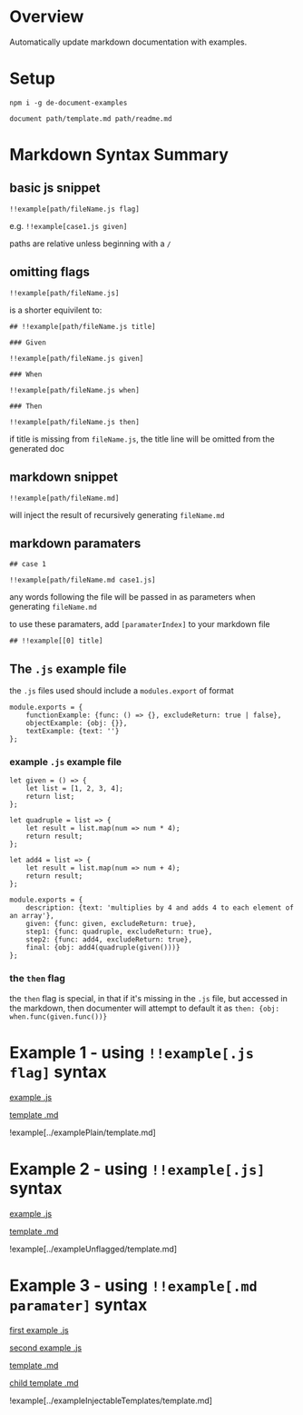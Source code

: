# Overview

Automatically update markdown documentation with examples.

# Setup

`npm i -g de-document-examples`

`document path/template.md path/readme.md`

# Markdown Syntax Summary

## basic js snippet

`!!example[path/fileName.js flag]`

e.g. `!!example[case1.js given]`

paths are relative unless beginning with a `/`

## omitting flags

`!!example[path/fileName.js]`

is a shorter equivilent to: 
 
```
## !!example[path/fileName.js title]

### Given

!!example[path/fileName.js given]

### When

!!example[path/fileName.js when]

### Then

!!example[path/fileName.js then]

```

if title is missing from `fileName.js`, the title line will be omitted from the generated doc

## markdown snippet

`!!example[path/fileName.md]`

will inject the result of recursively generating `fileName.md`

## markdown paramaters

```
## case 1

!!example[path/fileName.md case1.js]
```

any words following the file will be passed in as parameters when generating `fileName.md`

to use these paramaters, add `[paramaterIndex]` to your markdown file

```
## !!example[[0] title]
```

## The `.js` example file

the `.js` files used should include a `modules.export` of format

```
module.exports = {
    functionExample: {func: () => {}, excludeReturn: true | false},
    objectExample: {obj: {}},
    textExample: {text: ''}
};
```

### example `.js` example file

```
let given = () => {
    let list = [1, 2, 3, 4];
    return list;
};

let quadruple = list => {
    let result = list.map(num => num * 4);
    return result;
};

let add4 = list => {
    let result = list.map(num => num + 4);
    return result;
};

module.exports = {
    description: {text: 'multiplies by 4 and adds 4 to each element of an array'},
    given: {func: given, excludeReturn: true},
    step1: {func: quadruple, excludeReturn: true},
    step2: {func: add4, excludeReturn: true},
    final: {obj: add4(quadruple(given()))}
};
 ```
 
### the `then` flag
 
the `then` flag is special, in that if it's missing in the `.js` file, but accessed in the markdown, then documenter will attempt to default it as `then: {obj: when.func(given.func())}`

# Example 1 - using `!!example[.js flag]` syntax

[example .js](../examplePlain/doubler.js)

[template .md](../examplePlain/template.md)

!example[../examplePlain/template.md]

# Example 2 - using `!!example[.js]` syntax

[example .js](../exampleUnflagged/lessThan3.js)

[template .md](../exampleUnflagged/template.md)

!example[../exampleUnflagged/template.md]

# Example 3 - using `!!example[.md paramater]` syntax

[first example .js](../exampleUnflagged/process1.js)

[second example .js](../exampleUnflagged/process2.js)

[template .md](../exampleUnflagged/template.md)

[child template .md](../exampleUnflagged/templateChild.md)

!example[../exampleInjectableTemplates/template.md]
